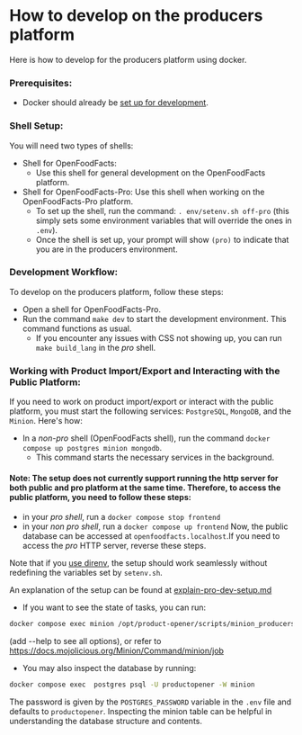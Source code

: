 # How to develop on the producers platform

Here is how to develop for the producers platform using docker.

### Prerequisites:

- Docker should already be [set up for development](how-to-quick-start-guide.md).

### Shell Setup:
You will need two types of shells:
- Shell for OpenFoodFacts:
  - Use this shell for general development on the OpenFoodFacts platform.
- Shell for OpenFoodFacts-Pro: Use this shell when working on the OpenFoodFacts-Pro platform.
  - To set up the shell, run the command: `. env/setenv.sh off-pro` (this simply sets some environment variables that will override the ones in `.env`).
  - Once the shell is set up, your prompt will show `(pro)` to indicate that you are in the producers environment.

### Development Workflow:
To develop on the producers platform, follow these steps:

- Open a shell for OpenFoodFacts-Pro.
- Run the command `make dev` to start the development environment. This command functions as usual.
  - If you encounter any issues with CSS not showing up, you can run `make build_lang` in the *pro* shell.

### Working with Product Import/Export and Interacting with the Public Platform:
If you need to work on product import/export or interact with the public platform, you must start the following services: `PostgreSQL`, `MongoDB`, and the `Minion`. Here's how:

- In a *non-pro* shell (OpenFoodFacts shell), run the command `docker compose up postgres minion mongodb`.
  - This command starts the necessary services in the background.

#### Note: The setup does not currently support running the http server for both public and pro platform at the same time. Therefore, to access the public platform, you need to follow these steps:

- in your *pro shell*, run a `docker compose stop frontend`
- in your *non pro shell*, run a `docker compose up frontend`
Now, the public database can be accessed at `openfoodfacts.localhost`.If you need to access the *pro* HTTP server, reverse these steps.

Note that if you [use direnv](how-to-use-direnv.md), the setup should work seamlessly without redefining the variables set by `setenv.sh`.

An explanation of the setup can be found at [explain-pro-dev-setup.md](explain-pro-dev-setup.md)

- If you want to see the state of tasks, you can run:

``` sh
docker compose exec minion /opt/product-opener/scripts/minion_producers.pl  minion job
```
(add --help to see all options), or refer to https://docs.mojolicious.org/Minion/Command/minion/job

- You may also inspect the database by running:
``` sh
docker compose exec  postgres psql -U productopener -W minion
```
The password is given by the `POSTGRES_PASSWORD` variable in the `.env` file and defaults to `productopener`. 
Inspecting the minion table can be helpful in understanding the database structure and contents.
